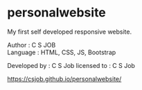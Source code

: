 # personalwebsite

My first self developed responsive website. 

 Author : C S JOB   
 Language : HTML, CSS, JS, Bootstrap 
 
 Developed by : C S Job
 licensed to : C S Job

https://csjob.github.io/personalwebsite/
